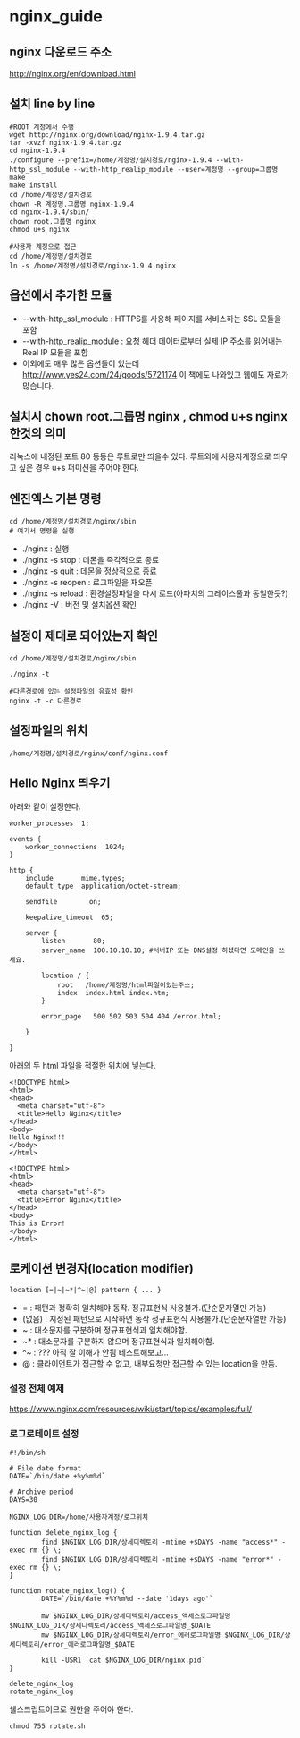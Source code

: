 # nginx_guide

## nginx 다운로드 주소
http://nginx.org/en/download.html

## 설치 line by line

```
#ROOT 계정에서 수행
wget http://nginx.org/download/nginx-1.9.4.tar.gz
tar -xvzf nginx-1.9.4.tar.gz
cd nginx-1.9.4
./configure --prefix=/home/계정명/설치경로/nginx-1.9.4 --with-http_ssl_module --with-http_realip_module --user=계정명 --group=그룹명
make
make install
cd /home/계정명/설치경로
chown -R 계정명.그룹명 nginx-1.9.4
cd nginx-1.9.4/sbin/
chown root.그룹명 nginx
chmod u+s nginx

#사용자 계정으로 접근
cd /home/계정명/설치경로
ln -s /home/계정명/설치경로/nginx-1.9.4 nginx
```

## 옵션에서 추가한 모듈
* --with-http_ssl_module : HTTPS를 사용해 페이지를 서비스하는 SSL 모듈을 포함
* --with-http_realip_module : 요청 헤더 데이터로부터 실제 IP 주소를 읽어내는 Real IP 모듈을 포함
* 이외에도 매우 많은 옵션들이 있는데 http://www.yes24.com/24/goods/5721174 이 책에도 나와있고 웹에도 자료가 많습니다.

## 설치시 chown root.그룹명 nginx , chmod u+s nginx 한것의 의미
리눅스에 내정된 포트 80 등등은 루트로만 띄을수 있다. 루트외에 사용자계정으로 띄우고 싶은 경우 u+s 퍼미션을 주어야 한다.

## 엔진엑스 기본 명령
```
cd /home/계정명/설치경로/nginx/sbin
# 여기서 명령을 실행
```
* ./nginx : 실행
* ./nginx -s stop : 데몬을 즉각적으로 종료
* ./nginx -s quit : 데몬을 정상적으로 종료
* ./nginx -s reopen : 로그파일을 재오픈
* ./nginx -s reload : 환경설정파일을 다시 로드(아파치의 그레이스풀과 동일한듯?)
* ./nginx -V : 버전 및 설치옵션 확인

## 설정이 제대로 되어있는지 확인
```
cd /home/계정명/설치경로/nginx/sbin

./nginx -t

#다른경로에 있는 설정파일의 유효성 확인
nginx -t -c 다른경로
```

## 설정파일의 위치
```
/home/계정명/설치경로/nginx/conf/nginx.conf
```

## Hello Nginx 띄우기
아래와 같이 설정한다.
```
worker_processes  1;

events {
    worker_connections  1024;
}

http {
    include       mime.types;
    default_type  application/octet-stream;

    sendfile        on;

    keepalive_timeout  65;

    server {
        listen       80;
        server_name  100.10.10.10; #서버IP 또는 DNS설정 하셨다면 도메인을 쓰세요.

        location / {
            root   /home/계정명/html파일이있는주소;
            index  index.html index.htm;
        }

        error_page   500 502 503 504 404 /error.html;
        
    }
    
}
```

아래의 두 html 파일을 적절한 위치에 넣는다.
```
<!DOCTYPE html>
<html>
<head>
  <meta charset="utf-8">
  <title>Hello Nginx</title>
</head>
<body>
Hello Nginx!!!
</body>
</html>
```
```
<!DOCTYPE html>
<html>
<head>
  <meta charset="utf-8">
  <title>Error Nginx</title>
</head>
<body>
This is Error!
</body>
</html>
```
## 로케이션 변경자(location modifier)
```
location [=|~|~*|^~|@] pattern { ... }
```
* = : 패턴과 정확히 일치해야 동작. 정규표현식 사용불가.(단순문자열만 가능)
* (없음) : 지정된 패턴으로 시작하면 동작 정규표현식 사용불가.(단순문자열만 가능)
* ~ : 대소문자를 구분하며 정규표현식과 일치해야함.
* ~* : 대소문자를 구분하지 않으며 정규표현식과 일치해야함.
* ^~ : ??? 아직 잘 이해가 안됨 테스트해보고...
* @ : 클라이언트가 접근할 수 없고, 내부요청만 접근할 수 있는 location을 만듬.

### 설정 전체 예제
https://www.nginx.com/resources/wiki/start/topics/examples/full/

### 로그로테이트 설정
```
#!/bin/sh

# File date format
DATE=`/bin/date +%y%m%d`

# Archive period
DAYS=30

NGINX_LOG_DIR=/home/사용자계정/로그위치

function delete_nginx_log {
        find $NGINX_LOG_DIR/상세디렉토리 -mtime +$DAYS -name "access*" -exec rm {} \;
        find $NGINX_LOG_DIR/상세디렉토리 -mtime +$DAYS -name "error*" -exec rm {} \;
}

function rotate_nginx_log() {
        DATE=`/bin/date +%Y%m%d --date '1days ago'`

        mv $NGINX_LOG_DIR/상세디렉토리/access_액세스로그파일명 $NGINX_LOG_DIR/상세디렉토리/access_액세스로그파일명_$DATE
        mv $NGINX_LOG_DIR/상세디렉토리/error_에러로그파일명 $NGINX_LOG_DIR/상세디렉토리/error_에러로그파일명_$DATE

        kill -USR1 `cat $NGINX_LOG_DIR/nginx.pid`
}

delete_nginx_log
rotate_nginx_log
```
쉘스크립트이므로 권한을 주어야 한다.
```
chmod 755 rotate.sh
```
